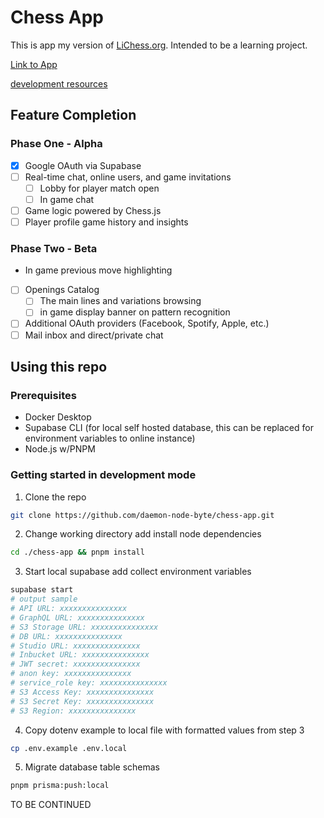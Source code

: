 # Chess App

This is app my version of [LiChess.org](https://lichess.org). Intended to be a learning project. 

[Link to App](https://chess.joshmclain.com/)

[development resources](./DEV.md)

## Feature Completion 

### Phase One - Alpha

- [x] Google OAuth via Supabase 
- [ ] Real-time chat, online users, and game invitations 
  - [ ] Lobby for player match open
  - [ ] In game chat
- [ ] Game logic powered by Chess.js
- [ ] Player profile game history and insights 

### Phase Two - Beta

- In game previous move highlighting
- [ ] Openings Catalog
  - [ ] The main lines and variations browsing
  - [ ] in game display banner on pattern recognition 
- [ ] Additional OAuth providers (Facebook, Spotify, Apple, etc.)
- [ ] Mail inbox and direct/private chat

## Using this repo

### Prerequisites

- Docker Desktop
- Supabase CLI (for local self hosted database, this can be replaced for environment variables to online instance)
- Node.js w/PNPM

### Getting started in development mode

1. Clone the repo

```bash
git clone https://github.com/daemon-node-byte/chess-app.git
```

2. Change working directory add install node dependencies 

```bash
cd ./chess-app && pnpm install
```


3. Start local supabase add collect environment variables

```bash
supabase start
# output sample
# API URL: xxxxxxxxxxxxxxx  
# GraphQL URL: xxxxxxxxxxxxxxx  
# S3 Storage URL: xxxxxxxxxxxxxxx 
# DB URL: xxxxxxxxxxxxxxx 
# Studio URL: xxxxxxxxxxxxxxx 
# Inbucket URL: xxxxxxxxxxxxxxx 
# JWT secret: xxxxxxxxxxxxxxx 
# anon key: xxxxxxxxxxxxxxx 
# service_role key: xxxxxxxxxxxxxxx 
# S3 Access Key: xxxxxxxxxxxxxxx  
# S3 Secret Key: xxxxxxxxxxxxxxx  
# S3 Region: xxxxxxxxxxxxxxx  
```

4. Copy dotenv example to local file with formatted values from step 3

```bash
cp .env.example .env.local
```

5. Migrate database table schemas

```bash
pnpm prisma:push:local
```

TO BE CONTINUED

